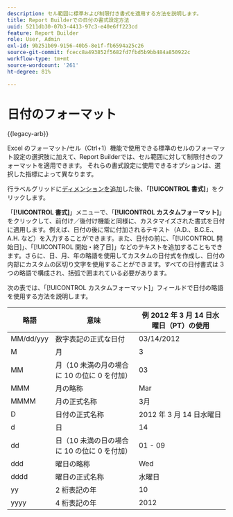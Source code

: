 ```yaml
---
description: セル範囲に標準および制限付き書式を適用する方法を説明します。
title: Report Builderでの日付の書式設定方法
uuid: 5211db30-07b3-4413-97c3-e40e6ff223cd
feature: Report Builder
role: User, Admin
exl-id: 9b251b09-9156-40b5-8e1f-fb6594a25c26
source-git-commit: fcecc8a493852f5682fd7fbd5b9bb484a850922c
workflow-type: tm+mt
source-wordcount: '261'
ht-degree: 81%

---
```


# 日付のフォーマット

{{legacy-arb}}

Excel のフォーマット/セル（Ctrl+1）機能で使用できる標準のセルのフォーマット設定の選択肢に加えて、Report Builderでは、セル範囲に対して制限付きのフォーマットを適用できます。 それらの書式設定に使用できるオプションは、選択した指標によって異なります。

行ラベルグリッドに[ディメンションを追加](/help/analyze/legacy-report-builder/layout/c-metrics-dimensions/t-add-metrics-and-dimensions.md)した後、「**[!UICONTROL 書式]**」をクリックします。

「**[!UICONTROL 書式]**」メニューで、「**[!UICONTROL カスタムフォーマット]**」をクリックして、前付け／後付け機能と同様に、カスタマイズされた書式を日付に適用します。例えば、日付の後に常に付加されるテキスト（A.D.、B.C.E.、A.H. など）を入力することができます。また、日付の前に、「[!UICONTROL 開始日]」、「[!UICONTROL 開始・終了日]」などのテキストを追加することもできます。さらに、日、月、年の略語を使用してカスタムの日付式を作成し、日付の内部にカスタムの区切り文字を使用することができます。すべての日付書式は 3 つの略語で構成され、括弧で囲まれている必要があります。

次の表では、「[!UICONTROL カスタムフォーマット]」フィールドで日付の略語を使用する方法を説明します。

| 略語 | 意味 | 例   2012 年 3 月 14 日水曜日（PT）の使用 |
|--- |--- |--- |
| MM/dd/yyy | 数字表記の正式な日付 | 03/14/2012 |
| M | 月 | 3 |
| MM | 月（10 未満の月の場合に 10 の位に 0 を付加） | 03 |
| MMM | 月の略称 | Mar |
| MMMM | 月の正式名称 | 3月 |
| D | 日付の正式名称 | 2012 年 3 月 14 日水曜日 |
| d | 日 | 14 |
| dd | 日（10 未満の日の場合に 10 の位に 0 を付加） | 01 - 09 |
| ddd | 曜日の略称 | Wed |
| dddd | 曜日の正式名称 | 水曜日 |
| yy | 2 桁表記の年 | 10 |
| yyyy | 4 桁表記の年 | 2012 |
